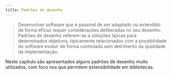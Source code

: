 ```yaml
---
title: Padrões de desenho
---
```


> Desenvolver software que é passível de ser adaptado ou extendido de forma eficaz requer considerações deliberadas no seu desenho. Padrões de desenho referem-se a soluções típicas para determinados objetivos, tipicamente relacionados com a possibilidade do software evoluir de forma controlada sem detrimento da qualidade da implementação.

Neste capítulo são apresentados alguns padrões de desenho muito utilizados, com foco nos que permitem extensibilidade em bibliotecas.
